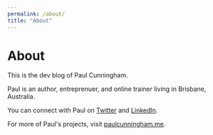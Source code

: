 ```yaml
---
permalink: /about/
title: "About"
---
```


# About

This is the dev blog of Paul Cunningham.

Paul is an author, entreprenuer, and online trainer living in Brisbane, Australia.

You can connect with Paul on [Twitter](https://twitter.com/paulcunningham) and [LinkedIn](https://www.linkedin.com/in/cunninghamp).

For more of Paul's projects, visit [paulcunningham.me](https://paulcunningham.me).